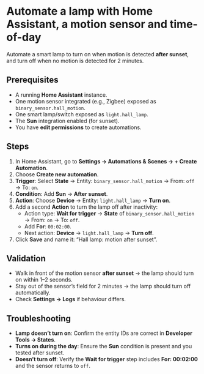 # Automate a lamp with Home Assistant, a motion sensor and time-of-day

Automate a smart lamp to turn on when motion is detected **after sunset**, and turn off when no motion is detected for 2 minutes.

## Prerequisites
- A running **Home Assistant** instance.
- One motion sensor integrated (e.g., Zigbee) exposed as `binary_sensor.hall_motion`.
- One smart lamp/switch exposed as `light.hall_lamp`.
- The **Sun** integration enabled (for sunset).
- You have **edit permissions** to create automations.

## Steps
1. In Home Assistant, go to **Settings → Automations & Scenes → + Create Automation**.
2. Choose **Create new automation**.
3. **Trigger**: Select **State** → Entity: `binary_sensor.hall_motion` → From: `off` → To: `on`.
4. **Condition**: Add **Sun** → **After sunset**.
5. **Action**: Choose **Device** → Entity: `light.hall_lamp` → **Turn on**.
6. Add a second **Action** to turn the lamp off after inactivity:
   - Action type: **Wait for trigger** → **State** of `binary_sensor.hall_motion` → From: `on` → To: `off`.
   - Add **For**: `00:02:00`.
   - Next action: **Device** → `light.hall_lamp` → **Turn off**.
7. Click **Save** and name it: “Hall lamp: motion after sunset”.

## Validation
- Walk in front of the motion sensor **after sunset** → the lamp should turn on within 1–2 seconds.
- Stay out of the sensor’s field for 2 minutes → the lamp should turn off automatically.
- Check **Settings → Logs** if behaviour differs.

## Troubleshooting
- **Lamp doesn’t turn on**: Confirm the entity IDs are correct in **Developer Tools → States**.
- **Turns on during the day**: Ensure the **Sun** condition is present and you tested after sunset.
- **Doesn’t turn off**: Verify the **Wait for trigger** step includes **For: 00:02:00** and the sensor returns to `off`.
